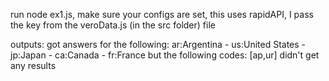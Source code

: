  

run node ex1.js, make sure your configs are set, this uses rapidAPI, I pass the key from the veroData.js (in the src folder) file

outputs: 
got answers for the following: ar:Argentina - us:United States - jp:Japan - ca:Canada - fr:France
but the following codes: [ap,ur] didn't get any results
